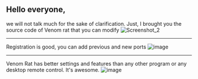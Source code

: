 Hello everyone, 
--------------------
we will not talk much for the sake of clarification. Just, I brought you the source code of Venom rat that you can modify
![Screenshot_2](https://github.com/user-attachments/assets/f671b813-9fb8-4eb7-8939-9b36a52bc77a)

--------------------
Registration is good, you can add previous and new ports
![image](https://github.com/user-attachments/assets/68221bfd-1292-4469-bc6a-5d61c36a80dc)

--------------------
Venom Rat has better settings and features than any other program or any desktop remote control. It's awesome.
![image](https://github.com/user-attachments/assets/d4e88775-02c6-4b44-aab3-3235811ebdc5)
